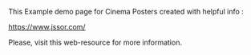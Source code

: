 This Example demo page for Cinema Posters created with helpful info :

https://www.jssor.com/

Please, visit this web-resource for more information.
